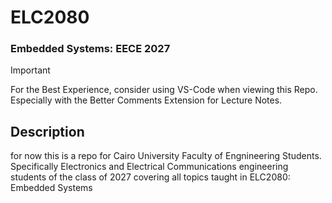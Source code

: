# ELC2080
### Embedded Systems: EECE 2027

> [!IMPORTANT]  
> For the Best Experience, consider using VS-Code when viewing this Repo.\
Especially with the Better Comments Extension for Lecture Notes.

## Description

for now this is a repo for Cairo University Faculty of Engnineering Students.
Specifically Electronics and Electrical Communications engineering students of the class of 2027
covering all topics taught in ELC2080: Embedded Systems